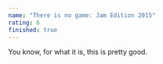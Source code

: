 ```yaml
---
name: "There is no game: Jam Edition 2015"
rating: 6
finished: true
---
```


You know, for what it is, this is pretty good.
